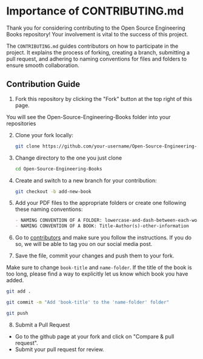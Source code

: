 # Importance of CONTRIBUTING.md

Thank you for considering contributing to the Open Source Engineering Books repository! Your involvement is vital to the success of this project.

The `CONTRIBUTING.md` guides contributors on how to participate in the project. It explains the process of forking, creating a branch, submitting a pull request, and adhering to naming conventions for files and folders to ensure smooth collaboration.

## Contribution Guide

1. Fork this repository by clicking the "Fork" button at the top right of this page.

You will see the Open-Source-Engineering-Books folder into your repositories

2. Clone your fork locally:

   ```bash
   git clone https://github.com/your-username/Open-Source-Engineering-Books.git

3. Change directory to the one you just clone
   ```bash
   cd Open-Source-Engineering-Books

4. Create and switch to a new branch for your contribution:
   ```bash
   git checkout -b add-new-book

5. Add your PDF files to the appropriate folders or create one following these naming conventions:
   ```markdown
   - NAMING CONVENTION OF A FOLDER: lowercase-and-dash-between-each-word
   - NAMING CONVENTION OF A BOOK: Title-Author(s)-other-information
   ```

6. Go to [contributors](contributors.md) and make sure you follow the instructions. If you do so, we will be able to tag you on our social media post.

7. Save the file, commit your changes and push them to your fork. 

Make sure to change `book-title` and `name-folder`. If the title of the book is too long, please find a way to explicitly let us know which book you have added.

```bash
git add .

git commit -m "Add 'book-title' to the 'name-folder' folder"

git push
```

8. Submit a Pull Request
- Go to the github page at your fork and click on "Compare & pull request".
- Submit your pull request for review.